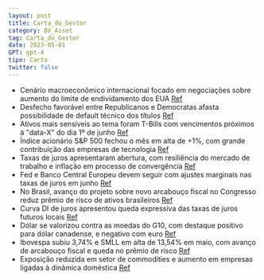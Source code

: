 ```yaml
---
layout: post
title: Carta_do_Gestor
category: BV_Asset
tag: Carta_do_Gestor
date: 2023-05-01
GPT: gpt-4
tipo: Carta
twitter: false
---
```


- Cenário macroeconômico internacional focado em negociações sobre aumento do limite de endividamento dos EUA
<a href="#" onclick="search_on_pdf('cenário internacional, o início da temporada de resultados das empresasamericanas tem surpreendido ')">Ref</a>
- Desfecho favorável entre Republicanos e Democratas afasta possibilidade de default técnico dos títulos
<a href="#" onclick="search_on_pdf('públicas a partir da apresentação do arcabouço fiscal pela administração Lula permitiu umacompressã')">Ref</a>
- Ativos mais sensíveis ao tema foram T-Bills com vencimentos próximos à "data-X" do dia 1º de junho
<a href="#" onclick="search_on_pdf('INTERNOBV assetCarta aos Cotistas MoedasNo mês de abril, o mercado de moedas operou com uma vola')">Ref</a>
- Índice acionário S&P 500 fechou o mês em alta de +1%, com grande contribuição das empresas de tecnologia
<a href="#" onclick="search_on_pdf('cenário internacional, o início da temporada de resultados das empresasamericanas tem surpreendido ')">Ref</a>
- Taxas de juros apresentaram abertura, com resiliência do mercado de trabalho e inflação em processo de convergência
<a href="#" onclick="search_on_pdf('mercado de trabalho e o aumento da taxa de desemprego, que deve se dar mais no 2S23, ainflação ao c')">Ref</a>
- Fed e Banco Central Europeu devem seguir com ajustes marginais nas taxas de juros em junho
<a href="#" onclick="search_on_pdf('ser majoritárias. De fato, no início de maio, o FOMC referendou-as, subindo a taxa básica de jurose')">Ref</a>
- No Brasil, avanço do projeto sobre novo arcabouço fiscal no Congresso reduz prêmio de risco de ativos brasileiros
<a href="#" onclick="search_on_pdf('públicas a partir da apresentação do arcabouço fiscal pela administração Lula permitiu umacompressã')">Ref</a>
- Curva DI de juros apresentou queda expressiva das taxas de juros futuros locais
<a href="#" onclick="search_on_pdf('reduzir a excessiva volatilidade, principalmente, na classe de renda fixa. Com taxas de juros ainda')">Ref</a>
- Dólar se valorizou contra as moedas do G10, com destaque positivo para dólar canadense, e negativo com euro
<a href="#" onclick="search_on_pdf('que performaram melhor contra o dólar, enquanto as moedas da Ásia/Oceaniaforam na contramão e tiver')">Ref</a>
- Ibovespa subiu 3,74% e SMLL em alta de 13,54% em maio, com avanço de arcabouço fiscal e queda no prêmio de risco
<a href="#" onclick="search_on_pdf('Fonte: BV asset. INTERNOINTERNOBV assetCarta aos Cotistas Abril foi um mês de muita volatilidad')">Ref</a>
- Exposição reduzida em setor de commodities e aumento em empresas ligadas à dinâmica doméstica
<a href="#" onclick="search_on_pdf('reduzir a excessiva volatilidade, principalmente, na classe de renda fixa. Com taxas de juros ainda')">Ref</a>
